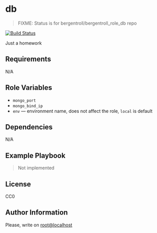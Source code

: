 db
=========

> FIXME: Status is for bergentroll/bergentroll_role_db repo

[![Build Status](https://app.travis-ci.com/bergentroll/bergentroll_role_db.svg?branch=main)](https://app.travis-ci.com/bergentroll/bergentroll_role_db)

Just a homework

Requirements
------------

N/A

Role Variables
--------------

- `mongo_port`
- `mongo_bind_ip`
- `env` — environment name, does not affect the role, `local` is default

Dependencies
------------

N/A

Example Playbook
----------------

> Not implemented

License
-------

CC0

Author Information
------------------

Please, write on [root@localhost](mailto:root@localhost)
